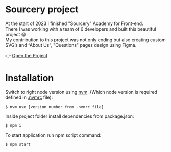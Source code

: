 # Sourcery project

At the start of 2023 I finished "Sourcery" Academy for Front-end.<br>
There I was working with a team of 6 developers and built this beautiful project 😁<br>
My contribution to this project was not only coding but also creating custom SVG’s and “About Us”, "Questions" pages design using Figma.

👉 [Open the Project](https://sourcery-project.vercel.app/)
 
# Installation

Switch to right node version using [nvm](https://github.com/creationix/nvm). (Which node version is required defined in [.nvmrc](https://github.com/devbridge/Front-End-Toolkit/blob/v2-dev/.nvmrc) file):

    $ nvm use [version number from .nvmrc file]

Inside project folder install dependencies from package.json:

    $ npm i

To start application run npm script command:

    $ npm start
